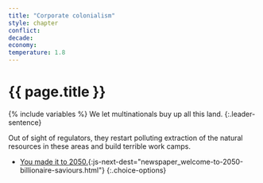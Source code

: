 ```yaml
---
title: "Corporate colonialism"
style: chapter
conflict: 
decade: 
economy: 
temperature: 1.8
---
```


<h1>{{ page.title }}</h1>

{% include variables %}
We let multinationals buy up all this land. 
{:.leader-sentence}

Out of sight of regulators, they restart polluting extraction of the natural resources in these areas and build terrible work camps.

- [You made it to 2050.](part-page_2050.html){:js-next-dest="newspaper_welcome-to-2050-billionaire-saviours.html"}
{:.choice-options}
